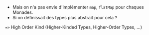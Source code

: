 * Mais on n'a pas envie d'implémenter `map`, `flatMap` pour chaques Monades.
* Si on définissait des types plus abstrait pour cela ?

`=>` High Order Kind (Higher-Kinded Types, Higher-Order Types, ...)
